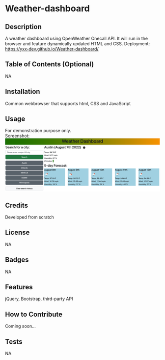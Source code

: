 # Weather-dashboard

## Description
A weather dashboard using OpenWeather Onecall API. It will run in the browser and feature dynamically updated HTML and CSS. Deployment: https://yxx-dev.github.io/Weather-dashboard/

## Table of Contents (Optional)
NA

## Installation
Common webbrowser that supports html, CSS and JavaScript

## Usage
For demonstration purpose only. <br />
Screenshot: <br />
![alt text](/assets/images/Screenshot.png)

## Credits
Developed from scratch

## License
NA

## Badges
NA

## Features
jQuery, Bootstrap, third-party API

## How to Contribute
Coming soon...

## Tests
NA
